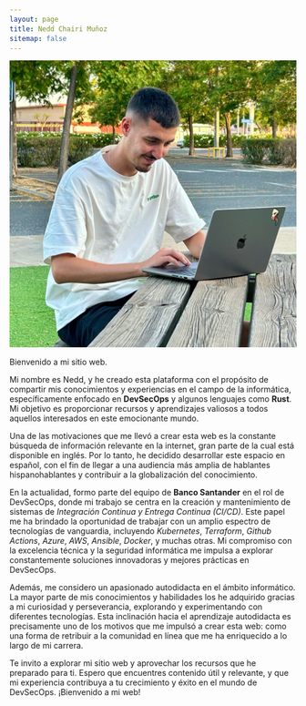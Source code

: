 ```yaml
---
layout: page
title: Nedd Chairi Muñoz
sitemap: false
---
```


![Profile Photo](/assets/img/logo.png)

Bienvenido a mi sitio web.

Mi nombre es Nedd, y he creado esta plataforma con el propósito de compartir mis conocimientos y experiencias en el campo de la informática, específicamente enfocado en __DevSecOps__ y algunos lenguajes como __Rust__. Mi objetivo es proporcionar recursos y aprendizajes valiosos a todos aquellos interesados en este emocionante mundo.

Una de las motivaciones que me llevó a crear esta web es la constante búsqueda de información relevante en la internet, gran parte de la cual está disponible en inglés. Por lo tanto, he decidido desarrollar este espacio en español, con el fin de llegar a una audiencia más amplia de hablantes hispanohablantes y contribuir a la globalización del conocimiento.

En la actualidad, formo parte del equipo de __Banco Santander__ en el rol de DevSecOps, donde mi trabajo se centra en la creación y mantenimiento de sistemas de _Integración Continua y Entrega Continua (CI/CD)_. Este papel me ha brindado la oportunidad de trabajar con un amplio espectro de tecnologías de vanguardia, incluyendo _Kubernetes_, _Terraform_, _Github Actions_, _Azure_, _AWS_, _Ansible_, _Docker_, y muchas otras. Mi compromiso con la excelencia técnica y la seguridad informática me impulsa a explorar constantemente soluciones innovadoras y mejores prácticas en DevSecOps.

Además, me considero un apasionado autodidacta en el ámbito informático. La mayor parte de mis conocimientos y habilidades los he adquirido gracias a mi curiosidad y perseverancia, explorando y experimentando con diferentes tecnologías. Esta inclinación hacia el aprendizaje autodidacta es precisamente uno de los motivos que me impulsó a crear esta web: como una forma de retribuir a la comunidad en línea que me ha enriquecido a lo largo de mi carrera.

Te invito a explorar mi sitio web y aprovechar los recursos que he preparado para ti. Espero que encuentres contenido útil y relevante, y que mi experiencia contribuya a tu crecimiento y éxito en el mundo de DevSecOps. ¡Bienvenido a mi web!
